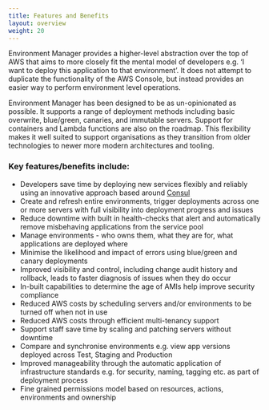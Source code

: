 ```yaml
---
title: Features and Benefits
layout: overview
weight: 20
---
```


Environment Manager provides a higher-level abstraction over the top of AWS that aims to more closely fit the mental model of developers e.g. ‘I want to deploy this application to that environment’. It does not attempt to duplicate the functionality of the AWS Console, but instead provides an easier way to perform environment level operations.

Environment Manager has been designed to be as un-opinionated as possible. It supports a range of deployment methods including basic overwrite, blue/green, canaries, and immutable servers. Support for containers and Lambda functions are also on the roadmap. This flexibility makes it well suited to support organisations as they transition from older technologies to newer more modern architectures and tooling.

### Key features/benefits include:

-	Developers save time by deploying new services flexibly and reliably using an innovative approach based around [Consul](https://www.consul.io/)
-	Create and refresh entire environments, trigger deployments across one or more servers with full visibility into deployment progress and issues
-	Reduce downtime with built in health-checks that alert and automatically remove misbehaving applications from the service pool
-	Manage environments - who owns them, what they are for, what applications are deployed where
-	Minimise the likelihood and impact of errors using blue/green and canary deployments
-	Improved visibility and control, including change audit history and rollback, leads to faster diagnosis of issues when they do occur
-	In-built capabilities to determine the age of AMIs help improve security compliance
-	Reduced AWS costs by scheduling servers and/or environments to be turned off when not in use
-	Reduced AWS costs through efficient multi-tenancy support
-	Support staff save time by scaling and patching servers without downtime
-	Compare and synchronise environments e.g. view app versions deployed across Test, Staging and Production
-	Improved manageability through the automatic application of infrastructure standards e.g. for security, naming, tagging etc. as part of deployment process
-	Fine grained permissions model based on resources, actions, environments and ownership
